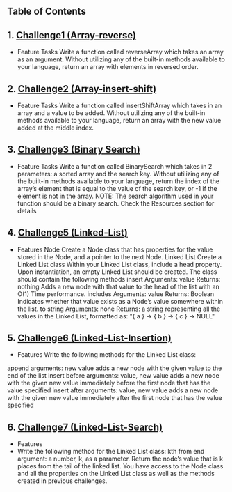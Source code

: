 ## Table of Contents
 ## 1. [Challenge1 (Array-reverse)](data-structures-and-algorithms/Code-Challenge-1/README.md)
  - Feature Tasks
  Write a function called reverseArray which takes an array as an argument. Without utilizing any of the built-in methods available to your language, return an array 
  with elements in reversed order.

 ## 2. [Challenge2 (Array-insert-shift)](data-structures-and-algorithms/Code-Challenge-2/README.md)
  - Feature Tasks
  Write a function called insertShiftArray which takes in an array and a value to be added. Without utilizing any of the built-in methods available to your language, 
  return an array with the new value added at the middle index.

 ## 3. [Challenge3 (Binary Search)](data-structures-and-algorithms/Code-Challenge-3/README.md)
 - Feature Tasks
Write a function called BinarySearch which takes in 2 parameters: a sorted array and the search key. Without utilizing any of the built-in methods available to your language, return the index of the array’s element that is equal to the value of the search key, or -1 if the element is not in the array.
NOTE: The search algorithm used in your function should be a binary search.
Check the Resources section for details

## 4. [Challenge5 (Linked-List)](https://github.com/abdarahman-shaheen/data-structures-and-algorithms/blob/master/data-structures-and-algorithms/Code-challenge-5/README.md)
- Features
Node
Create a Node class that has properties for the value stored in the Node, and a pointer to the next Node.
Linked List
Create a Linked List class
Within your Linked List class, include a head property.
Upon instantiation, an empty Linked List should be created.
The class should contain the following methods
insert
Arguments: value
Returns: nothing
Adds a new node with that value to the head of the list with an O(1) Time performance.
includes
Arguments: value
Returns: Boolean
Indicates whether that value exists as a Node’s value somewhere within the list.
to string
Arguments: none
Returns: a string representing all the values in the Linked List, formatted as:
"{ a } -> { b } -> { c } -> NULL"
## 5. [Challenge6 (Linked-List-Insertion)](https://github.com/abdarahman-shaheen/data-structures-and-algorithms/blob/master/data-structures-and-algorithms/Code-challenge-6/README.md)
- Features
  Write the following methods for the Linked List class:

append
arguments: new value
adds a new node with the given value to the end of the list
insert before
arguments: value, new value
adds a new node with the given new value immediately before the first node that has the value specified
insert after
arguments: value, new value
adds a new node with the given new value immediately after the first node that has the value specified

## 6. [Challenge7 (Linked-List-Search)]()
- Features
-  Write the following method for the Linked List class:
kth from end
argument: a number, k, as a parameter.
Return the node’s value that is k places from the tail of the linked list.
You have access to the Node class and all the properties on the Linked List class as well as the methods created in previous challenges.
